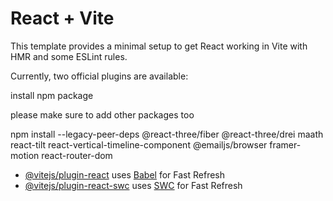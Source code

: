 # React + Vite

This template provides a minimal setup to get React working in Vite with HMR and some ESLint rules.

Currently, two official plugins are available:

install npm package 

please make sure to add other packages too

npm install --legacy-peer-deps @react-three/fiber @react-three/drei maath react-tilt react-vertical-timeline-component @emailjs/browser framer-motion react-router-dom

- [@vitejs/plugin-react](https://github.com/vitejs/vite-plugin-react/blob/main/packages/plugin-react/README.md) uses [Babel](https://babeljs.io/) for Fast Refresh
- [@vitejs/plugin-react-swc](https://github.com/vitejs/vite-plugin-react-swc) uses [SWC](https://swc.rs/) for Fast Refresh
